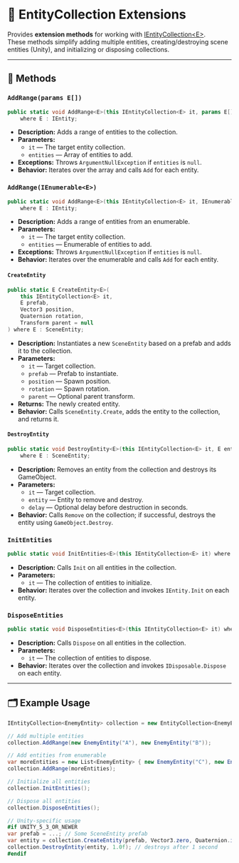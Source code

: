 # 🧩 EntityCollection Extensions

Provides **extension methods** for working with [IEntityCollection\<E>](IEntityCollection%601.md).  
These methods simplify adding multiple entities, creating/destroying scene entities (Unity), and initializing or
disposing collections.

---

## 🏹 Methods

### `AddRange(params E[])`

```csharp
public static void AddRange<E>(this IEntityCollection<E> it, params E[] entities) 
    where E : IEntity;
```

- **Description:** Adds a range of entities to the collection.
- **Parameters:**
    - `it` — The target entity collection.
    - `entities` — Array of entities to add.
- **Exceptions:** Throws `ArgumentNullException` if `entities` is `null`.
- **Behavior:** Iterates over the array and calls `Add` for each entity.

### `AddRange(IEnumerable<E>)`

```csharp
public static void AddRange<E>(this IEntityCollection<E> it, IEnumerable<E> entities) 
    where E : IEntity;
```

- **Description:** Adds a range of entities from an enumerable.
- **Parameters:**
    - `it` — The target entity collection.
    - `entities` — Enumerable of entities to add.
- **Exceptions:** Throws `ArgumentNullException` if `entities` is `null`.
- **Behavior:** Iterates over the enumerable and calls `Add` for each entity.

#### `CreateEntity`

```csharp
public static E CreateEntity<E>(
    this IEntityCollection<E> it,
    E prefab,
    Vector3 position,
    Quaternion rotation,
    Transform parent = null
) where E : SceneEntity;
```

- **Description:** Instantiates a new `SceneEntity` based on a prefab and adds it to the collection.
- **Parameters:**
    - `it` — Target collection.
    - `prefab` — Prefab to instantiate.
    - `position` — Spawn position.
    - `rotation` — Spawn rotation.
    - `parent` — Optional parent transform.
- **Returns:** The newly created entity.
- **Behavior:** Calls `SceneEntity.Create`, adds the entity to the collection, and returns it.

#### `DestroyEntity`

```csharp
public static void DestroyEntity<E>(this IEntityCollection<E> it, E entity, float delay = 0) 
    where E : SceneEntity;
```

- **Description:** Removes an entity from the collection and destroys its GameObject.
- **Parameters:**
    - `it` — Target collection.
    - `entity` — Entity to remove and destroy.
    - `delay` — Optional delay before destruction in seconds.
- **Behavior:** Calls `Remove` on the collection; if successful, destroys the entity using `GameObject.Destroy`.

### `InitEntities`

```csharp
public static void InitEntities<E>(this IEntityCollection<E> it) where E : IEntity;
```

- **Description:** Calls `Init` on all entities in the collection.
- **Parameters:**
    - `it` — The collection of entities to initialize.
- **Behavior:** Iterates over the collection and invokes `IEntity.Init` on each entity.

### `DisposeEntities`

```csharp
public static void DisposeEntities<E>(this IEntityCollection<E> it) where E : IEntity;
```

- **Description:** Calls `Dispose` on all entities in the collection.
- **Parameters:**
    - `it` — The collection of entities to dispose.
- **Behavior:** Iterates over the collection and invokes `IDisposable.Dispose` on each entity.

---

## 🗂 Example Usage

```csharp
IEntityCollection<EnemyEntity> collection = new EntityCollection<EnemyEntity>();

// Add multiple entities
collection.AddRange(new EnemyEntity("A"), new EnemyEntity("B"));

// Add entities from enumerable
var moreEntities = new List<EnemyEntity> { new EnemyEntity("C"), new EnemyEntity("D") };
collection.AddRange(moreEntities);

// Initialize all entities
collection.InitEntities();

// Dispose all entities
collection.DisposeEntities();

// Unity-specific usage
#if UNITY_5_3_OR_NEWER
var prefab = ...; // Some SceneEntity prefab
var entity = collection.CreateEntity(prefab, Vector3.zero, Quaternion.identity);
collection.DestroyEntity(entity, 1.0f); // destroys after 1 second
#endif
```
